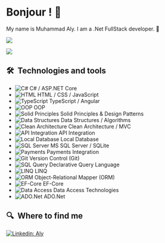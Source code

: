 
# Bonjour ! 🥖

My name is Muhammad Aly. I am a .Net FullStack developer. 🥐

![](https://user-images.githubusercontent.com/507615/90595977-95e70e80-e220-11ea-864a-6a61adaff212.png)

![](https://visitor-badge.glitch.me/badge?page_id=afc163.afc163)


## 🛠  Technologies and tools

<a name="learning-now"></a>


- ![C#](https://github.com/yourusername/yourrepository/raw/main/csharp-icon.png) C# / ASP.NET Core
- ![HTML](https://github.com/yourusername/yourrepository/raw/main/html-icon.png) HTML / CSS / JavaScript
- ![TypeScript](https://github.com/yourusername/yourrepository/raw/main/typescript-icon.png) TypeScript / Angular
- ![OOP](https://github.com/yourusername/yourrepository/raw/main/oop-icon.png) OOP
- ![Solid Principles](https://github.com/yourusername/yourrepository/raw/main/solid-icon.png) Solid Principles & Design Patterns
- ![Data Structures](https://github.com/yourusername/yourrepository/raw/main/data-structures-icon.png) Data Structures / Algorithms
- ![Clean Architecture](https://github.com/yourusername/yourrepository/raw/main/clean-architecture-icon.png) Clean Architecture / MVC
- ![API Integration](https://github.com/yourusername/yourrepository/raw/main/api-integration-icon.png) API Integration
- ![Local Database](https://github.com/yourusername/yourrepository/raw/main/local-db-icon.png) Local Database
- ![SQL Server](https://github.com/yourusername/yourrepository/raw/main/sql-server-icon.png) MS SQL Server / SQLite
- ![Payments](https://github.com/yourusername/yourrepository/raw/main/payments-icon.png) Payments Integration
- ![Git](https://github.com/yourusername/yourrepository/raw/main/git-icon.png) Version Control (Git)
- ![SQL Query](https://github.com/yourusername/yourrepository/raw/main/sql-query-icon.png) Declarative Query Language
- ![LINQ](https://github.com/yourusername/yourrepository/raw/main/linq-icon.png) LINQ
- ![ORM](https://github.com/yourusername/yourrepository/raw/main/orm-icon.png) Object-Relational Mapper (ORM)
- ![EF-Core](https://github.com/yourusername/yourrepository/raw/main/ef-core-icon.png) EF-Core
- ![Data Access](https://github.com/yourusername/yourrepository/raw/main/data-access-icon.png) Data Access Technologies
- ![ADO.Net](https://github.com/yourusername/yourrepository/raw/main/ado-icon.png) ADO.Net






## 🔍  Where to find me

[![Linkedin: Aly](https://img.shields.io/badge/-Aly-blue?style=flat-square&logo=Linkedin&logoColor=white&link=https://www.linkedin.com/in/mhmdali-p-singh/)](https://www.linkedin.com/in/mhmd-ali-076081308)


[tech_tools_anchor]: #bonjour--
[learning_now_anchor]: #learning-now
[learning_next_anchor]: #learning-next
